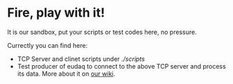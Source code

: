 # Fire, play with it!
It is our sandbox, put your scripts or test codes here, no pressure.

Currectly you can find here:
* TCP Server and clinet scripts under *./scripts*
* Test producer of eudaq to connect to the above TCP server and process its data. More about it on [our wiki](https://github.com/HGCDAQ/eudaq/wiki/RpiTestProducer).

